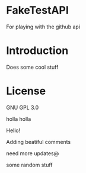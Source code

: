 # FakeTestAPI
For playing with the github api 

# Introduction
Does some cool stuff

# License
GNU GPL 3.0

holla
holla

Hello!

Adding beatiful comments

need more updates@

some random stuff
